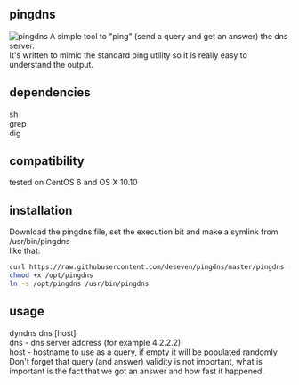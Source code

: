 ## pingdns
![pingdns](http://deseven.info/sys/pingdns.gif) 
A simple tool to "ping" (send a query and get an answer) the dns server.  
It's written to mimic the standard ping utility so it is really easy to understand the output.

## dependencies
sh  
grep  
dig

## compatibility
tested on CentOS 6 and OS X 10.10

## installation
Download the pingdns file, set the execution bit and make a symlink from /usr/bin/pingdns  
like that:  
```sh
curl https://raw.githubusercontent.com/deseven/pingdns/master/pingdns --output /opt/pingdns  
chmod +x /opt/pingdns  
ln -s /opt/pingdns /usr/bin/pingdns
```

## usage
dyndns dns [host]  
dns - dns server address (for example 4.2.2.2)  
host - hostname to use as a query, if empty it will be populated randomly  
Don't forget that query (and answer) validity is not important, what is important is the fact that we got an answer and how fast it happened.

